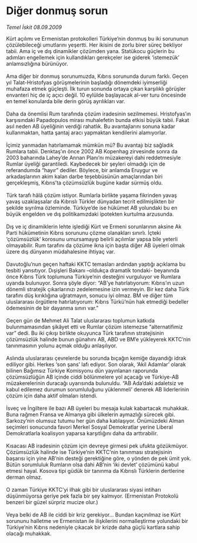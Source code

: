 # Diğer donmuş sorun

*Temel İskit 08.09.2009*

<div class="taraf_structure_2col_1zq">
<div class="margen_n">



 <p>Kürt açılımı ve Ermenistan protokolleri Türkiye’nin donmuş bu iki sorununun çözülebileceği umutlarını yeşertti. Her ikisini de zorlu birer süreç bekliyor tabii. Ama iç ve dış dinamikler çözümden yana. Statükocu güçlerin bu adımları engellemek için kullandıkları gerekçeler ise giderek ‘istemezük’ anlamsızlığına bürünüyor. <br/><br/>Ama diğer bir donmuş sorunumuzda, Kıbrıs sorununda durum farklı. Geçen yıl Talat-Hristofyas görüşmelerinin başladığı dönemdeki iyimserliği muhafaza etmek güçleşti. İlk turun sonunda ortaya çıkan karşılıklı görüşler envanteri hiç de iç açıcı değil. 10 eylülde başlayacak al-ver turu öncesinde en temel konularda bile derin görüş ayrılıkları var. <br/><br/>Daha da önemlisi Rum tarafında çözüm iradesinin sezilmemesi. Hristofyas’ın karşısındaki Papadopulos mirası muhalefetin bunda etkisi büyük tabii. Fakat asıl neden AB üyeliğinin verdiği rahatlık. Bu avantajlarını sonuna kadar kullanmaktan, hatta şantaj aracı yapmaktan kendilerini alamıyorlar. <br/><br/>İçimiz yanmadan hatırlamamak mümkün mü? Bu avantajı biz sağladık Rumlara tabii. Denktaş’ın önce 2002 AB Kopenhag zirvesinde sonra da 2003 baharında Lahey’de Annan Planı’nı müzakereyi dahi reddetmesiyle Rumlar üyeliği garantiledi. Kaybedecek bir şeyleri olmadığı için de referandumda “hayır” dediler. Böylece, bir anlamda Eruygur ve arkadaşlarının akim kalan darbe teşebbüsünün amaçlarından biri gerçekleşmiş, Kıbrıs’ta çözümsüzlük bugüne kadar sürmüş oldu. <br/><br/>Türk tarafı hâlâ çözüm istiyor. Rumlarla birlikte yaşama fikrinden yavaş yavaş uzaklaşsalar da Kıbrıslı Türkler dünyadan tecrit edilmişlikten bir şekilde sıyrılma özleminde. Türkiye’de ise hükümet AB yolundaki bu en büyük engelden ve dış politikamızdaki ipotekten kurtulma arzusunda. <br/><br/>Dış ve iç dinamiklerin lehte işlediği Kürt ve Ermeni sorunlarının aksine Ak Parti hükümetinin Kıbrıs sorununu çözme olanakları sınırlı. İçteki ‘çözümsüzlük’ korosunu umursamayıp belirli açılımlar yapsa bile yeterli olmayabilir. Rum tarafını da çözüme ikna için başta diğer AB üyeleri olmak üzere dış dünyanın müdahalesine ihtiyaç var. <br/><br/>Davutoğlu’nun geçen haftaki KKTC temasları ardından yaptığı açıklama bu tesbiti yansıtıyor. Dışişleri Bakanı –oldukça dramatik tondaki- beyanında önce Kıbrıs Türk toplumuna Türkiye’nin desteğini vurguluyor ve Rumlara uyarıda bulunuyor. Sonra şöyle diyor: “AB’ye hatırlatıyorum: Kıbrıs’ın uzun dönemli stratejik çıkarlarınızı zedelemesine izin vermeyin. Bir kez daha Türk tarafını düş kırıklığına uğratmayın, sonucu iyi olmaz. BM ve diğer tüm uluslararası örgütlere hatırlatıyorum: Kıbrıs Türkü’nün hak etmediği bedeller ödemesinin de bir dayanma sınırı var.” <br/><br/>Geçen gün de Mehmet Ali Talat uluslararası toplumun katkıda bulunmamasından şikâyet etti ve Rumlar çözüm istemezse “alternatifimiz var” dedi. Bu iki çıkışı birlikte okuyunca Türk tarafının stratejisinin çözümsüzlük halinde bunun günahını AB, ABD ve BM’e yükleyerek KKTC’nin tanınmasının yolunu açmak olduğu anlaşılıyor. <br/><br/>Aslında uluslararası çevrelerde bu sorunda bıçağın kemiğe dayandığı idrak ediliyor gibi. Herkes ‘son şans’ lafı ediyor. Son olarak, ‘Akil Adamlar’ olarak bilinen Bağımsız Türkiye Komisyonu dün yayınlanan raporunda çözümsüzlüğün AB içinde ciddi bölünmelere yol açacağı ve Türkiye-AB müzakerelerinin duracağı uyarısında bulunuldu. “AB Ada’daki adaletsiz ve kabul edilemez durumun sorumluluğunu yüklenmeli’ denerek AB liderlerinin çözüm için daha aktif olmaları istendi. <br/><br/>İsveç ve İngiltere ile bazı AB üyeleri bu mesaja kulak kabartacak muhakkak. Buna rağmen Fransa ve Almanya gibi ülkelerin aymazlığı sürecek gibi. Sarkozy’nin olumsuz tutumu her gün daha katılaşıyor. Önümüzdeki Alman seçimleri sonucunda favori Merkel Sosyal Demokratlar yerine Liberal Demokratlarla koalisyon yaparsa karşıtlığını daha da arttırabilir. <br/><br/>Kısacası AB iradesinin çözüm için devreye girmesi pek ufukta gözükmüyor. Çözümsüzlük halinde ise Türkiye’nin KKTC’nin tanınması stratejisinin başarısı için yine AB’nin desteği gerektiğine göre, o yönden de pek ümit yok. Bütün sorumluluk Rumların olsa dahi AB’nin ‘iki devlet’ çözümünü kabul etmesi hayal. Kosova tipi güdük bir tanınma da Kıbrıslı Türklerin dertlerine derman olmaz. <br/><br/>O zaman Türkiye KKTC’yi ilhak gibi bir uluslararası siyasi intiharı düşünmüyorsa geriye pek fazla bir şey kalmıyor. (Ermenistan Protokolü benzeri bir güzel sürpriz mucize olur.) <br/><br/>Veya belki de AB ile ciddi bir kriz gerekiyor... Bundan kaçınılmaz ise Kürt sorununu halletme ve Ermenistan ile ilişkilerini normalleştirme yolundaki bir Türkiye’nin Kıbrıs nedeniyle çıkacak bir krizde daha güçlü kartlara sahip olacağı muhakkak.</p>
<br/>
<br/>
<br/>



<br/>


<div id="taraf_not">
</div>

</div>


</div>
